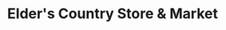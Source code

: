 ---
title: "Elder's Country Store & Market"
url: /beeville/elders-country-store-and-market/
shop: butcher
---